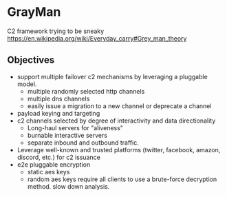 # GrayMan
C2 framework trying to be sneaky
https://en.wikipedia.org/wiki/Everyday_carry#Grey_man_theory

## Objectives
- support multiple failover c2 mechanisms by leveraging a pluggable model. 
  - multiple randomly selected http channels
  - multiple dns channels
  - easily issue a migration to a new channel or deprecate a channel 
- payload keying and targeting
- c2 channels selected by degree of interactivity and data directionality
  - Long-haul servers for "aliveness"
  - burnable interactive servers
  - separate inbound and outbound traffic. 
- Leverage well-known and trusted platforms (twitter, facebook, amazon, discord, etc.) for c2 issuance
- e2e pluggable encryption
  - static aes keys 
  - random aes keys require all clients to use a brute-force decryption method. slow down analysis.  

